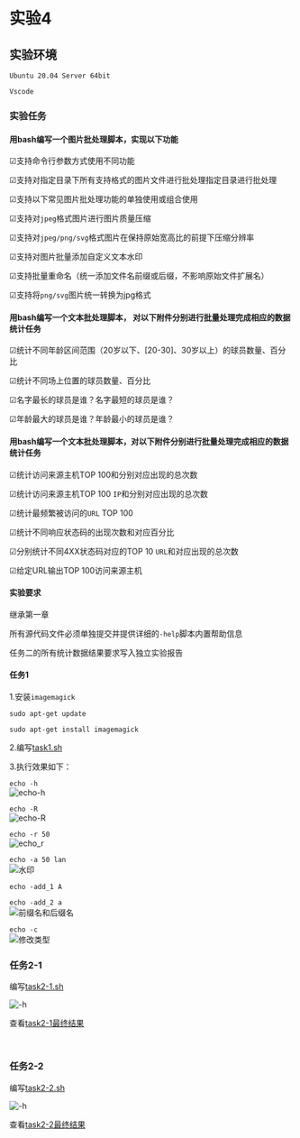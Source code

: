 # 实验4

## 实验环境

`Ubuntu 20.04 Server 64bit`

`Vscode`

### 实验任务

#### 用bash编写一个图片批处理脚本，实现以下功能

 ☑支持命令行参数方式使用不同功能

 ☑支持对指定目录下所有支持格式的图片文件进行批处理指定目录进行批处理

 ☑支持以下常见图片批处理功能的单独使用或组合使用

 ☑支持对`jpeg`格式图片进行图片质量压缩

 ☑支持对`jpeg/png/svg`格式图片在保持原始宽高比的前提下压缩分辨率

 ☑支持对图片批量添加自定义文本水印

 ☑支持批量重命名（统一添加文件名前缀或后缀，不影响原始文件扩展名）

 ☑支持将`png/svg`图片统一转换为jpg格式

#### 用bash编写一个文本批处理脚本， 对以下附件分别进行批量处理完成相应的数据统计任务

 ☑统计不同年龄区间范围（20岁以下、[20-30]、30岁以上）的球员数量、百分比

 ☑统计不同场上位置的球员数量、百分比

 ☑名字最长的球员是谁？名字最短的球员是谁？

 ☑年龄最大的球员是谁？年龄最小的球员是谁？

#### 用bash编写一个文本批处理脚本，对以下附件分别进行批量处理完成相应的数据统计任务

 ☑统计访问来源主机TOP 100和分别对应出现的总次数

 ☑统计访问来源主机TOP 100 `IP`和分别对应出现的总次数

 ☑统计最频繁被访问的`URL` TOP 100

 ☑统计不同响应状态码的出现次数和对应百分比

 ☑分别统计不同4XX状态码对应的TOP 10 `URL`和对应出现的总次数

 ☑给定URL输出TOP 100访问来源主机

#### 实验要求

 继承第一章

 所有源代码文件必须单独提交并提供详细的`-help`脚本内置帮助信息

 任务二的所有统计数据结果要求写入独立实验报告

#### 任务1

 1.安装`imagemagick`

 `sudo apt-get update`

 `sudo apt-get install imagemagick`

 2.编写[task1.sh](code/task1.sh)

 3.执行效果如下：

 `echo -h`   
 ![echo-h](img/echo-h.png)

 `echo -R`     
 ![echo-R](img/echo-R.png)

 `echo -r 50`     
 ![echo_r](img/echo_r.png)

 `echo -a 50 lan`    
 ![水印](img/echo-a.png)

 `echo -add_1 A`    

 `echo -add_2 a`    
 ![前缀名和后缀名](img/echo-add.png)

 `echo -c`   
 ![修改类型](img/echo-c.png)

### 任务2-1

 编写[task2-1.sh](code/task2-1.sh)

 ![-h](img/ts2-1-h.png)   

 查看[task2-1最终结果](task2-1_result.md)

<br/> 

### 任务2-2

 编写[task2-2.sh](code/task2-2.sh)

 ![-h](img/ts2-2-h.png) 

 查看[task2-2最终结果](task2-2_result.md)